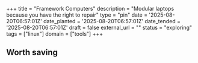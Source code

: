 +++
title = "Framework Computers"
description = "Modular laptops because you have the right to repair"
type = "pin"
date = '2025-08-20T06:57:01Z'
date_planted = '2025-08-20T06:57:01Z'
date_tended = '2025-08-20T06:57:01Z'
draft = false
external_url = ""
status = "exploring"
tags = ["linux"]
domain = ["tools"]
+++

## Worth saving
